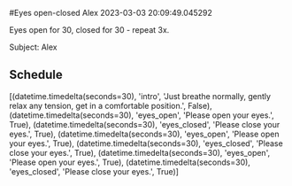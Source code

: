 #Eyes open-closed Alex 2023-03-03 20:09:49.045292

Eyes open for 30, closed for 30 - repeat 3x.

Subject: Alex

## Schedule

[(datetime.timedelta(seconds=30), 'intro', 'Just breathe normally, gently relax any tension, get in a comfortable position.', False), (datetime.timedelta(seconds=30), 'eyes_open', 'Please open your eyes.', True), (datetime.timedelta(seconds=30), 'eyes_closed', 'Please close your eyes.', True), (datetime.timedelta(seconds=30), 'eyes_open', 'Please open your eyes.', True), (datetime.timedelta(seconds=30), 'eyes_closed', 'Please close your eyes.', True), (datetime.timedelta(seconds=30), 'eyes_open', 'Please open your eyes.', True), (datetime.timedelta(seconds=30), 'eyes_closed', 'Please close your eyes.', True)]

